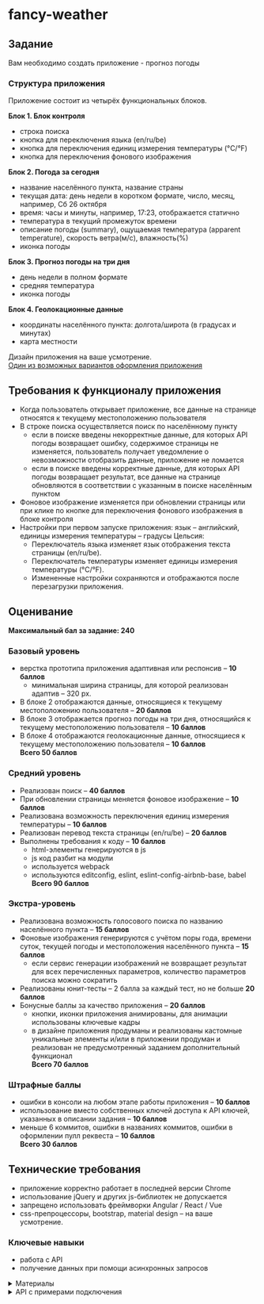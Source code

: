 # fancy-weather

## Задание

Вам необходимо создать приложение - прогноз погоды

### Структура приложения

Приложение состоит из четырёх функциональных блоков.

**Блок 1. Блок контроля**

- строка поиска
- кнопка для переключения языка (en/ru/be)
- кнопка для переключения единиц измерения температуры (°C/°F)
- кнопка для переключения фонового изображения

**Блок 2. Погода за сегодня**

- название населённого пункта, название страны
- текущая дата: день недели в коротком формате, число, месяц, например, Сб 26 октября
- время: часы и минуты, например, 17:23, отображается статично
- температура в текущий промежуток времени
- описание погоды (summary), ощущаемая температура (apparent temperature), скорость ветра(м/с), влажность(%)
- иконка погоды

**Блок 3. Прогноз погоды на три дня**

- день недели в полном формате
- средняя температура
- иконка погоды

**Блок 4. Геолокационные данные**

- координаты населённого пункта: долгота/широта (в градусах и минутах)
- карта местности

Дизайн приложения на ваше усмотрение.  
[Один из возможных вариантов оформления приложения](https://www.figma.com/file/93AndrOodBxnPhbdrbWVDY/weather-app?node-id=2%3A209)

## Требования к функционалу приложения

- Когда пользователь открывает приложение, все данные на странице относятся к текущему местоположению пользователя
- В строке поиска осуществляется поиск по населённому пункту
  - если в поиске введены некорректные данные, для которых API погоды возвращает ошибку, содержимое страницы не изменяется, пользователь получает уведомление о невозможности отобразить данные, приложение не ломается
  - если в поиске введены корректные данные, для которых API погоды возвращает результат, все данные на странице обновляются в соответствии с указанным в поиске населённым пунктом
- Фоновое изображение изменяется при обновлении страницы или при клике по кнопке для переключения фонового изображения в блоке контроля
- Настройки при первом запуске приложения: язык – английский, единицы измерения температуры – градусы Цельсия: 
  - Переключатель языка изменяет язык отображения текста страницы (en/ru/be).  
  - Переключатель температуры изменяет единицы измерения температуры (°C/°F).
  - Измененные настройки сохраняются и отображаются после перезагрузки приложения.

## Оценивание

**Максимальный бал за задание: 240**

### Базовый уровень

- верстка прототипа приложения адаптивная или респонсив – **10 баллов**
  - минимальная ширина страницы, для которой реализован адаптив – 320 рх.
- В блоке 2 отображаются данные, относящиеся к текущему местоположению пользователя – **20 баллов**
- В блоке 3 отображается прогноз погоды на три дня, относящийся к текущему местоположению пользователя – **10 баллов**
- В блоке 4 отображаются геолокационные данные, относящиеся к текущему местоположению пользователя – **10 баллов**  
  **Всего 50 баллов**

### Средний уровень

- Реализован поиск – **40 баллов**
- При обновлении страницы меняется фоновое изображение – **10 баллов**
- Реализована возможность переключения единиц измерения температуры – **10 баллов**
- Реализован перевод текста страницы (en/ru/be) – **20 баллов**
- Выполнены требования к коду – **10 баллов**
  - html-элементы генерируются в js
  - js код разбит на модули
  - используется webpack
  - используются editconfig, eslint, eslint-config-airbnb-base, babel  
    **Всего 90 баллов**

### Экстра-уровень

- Реализована возможность голосового поиска по названию населённого пункта – **15 баллов**
- Фоновые изображения генерируются с учётом поры года, времени суток, текущей погоды и местоположения населённого пункта – **15 баллов**
  - если сервис генерации изображений не возвращает результат для всех перечисленных параметров, количество параметров поиска можно сократить
- Реализованы юнит-тесты – 2 балла за каждый тест, но не больше **20 баллов**
- Бонусные баллы за качество приложения – **20 баллов**
  - кнопки, иконки приложения анимированы, для анимации использованы ключевые кадры
  - в дизайне приложения продуманы и реализованы кастомные уникальные элементы и/или в приложении продуман и реализован не предусмотренный заданием дополнительный функционал  
    **Всего 70 баллов**

### Штрафные баллы

- ошибки в консоли на любом этапе работы приложения – **10 баллов**
- использование вместо собственных ключей доступа к API ключей, указанных в описании задания – **10 баллов**
- меньше 6 коммитов, ошибки в названиях коммитов, ошибки в оформлении пулл реквеста – **10 баллов**  
  **Всего 30 баллов**

## Технические требования

- приложение корректно работает в последней версии Chrome
- использование jQuery и других js-библиотек не допускается
- запрещено использовать фреймворки Angular / React / Vue
- css-препроцессоры, bootstrap, material design – на ваше усмотрение.

### Ключевые навыки

- работа с API
- получение данных при помощи асинхронных запросов

<details> 
  <summary>Материалы</summary>

[Асинхронные запросы. Использование Fetch](https://developer.mozilla.org/ru/docs/Web/API/Fetch_API/Using_Fetch)  
[Асинхронные функции (async/await)](https://youtu.be/5kAPExqSZ1I)

[Date](https://developer.mozilla.org/ru/docs/Web/JavaScript/Reference/Global_Objects/Date)  
[Date.prototype.toLocaleString](https://developer.mozilla.org/ru/docs/Web/JavaScript/Reference/Global_Objects/Date/toLocaleString)

[Распознавание голоса в браузере](https://developer.mozilla.org/ru/docs/Web/API/SpeechRecognition)

[React-приложение Прогноз погоды на 5 дней](https://medium.com/@leizl.samano/how-to-make-a-weather-app-using-react-403c88252deb)  
[React-приложение Прогноз погоды](https://tproger.ru/translations/react-basic-weather-app/)

</details>

<details> 
  <summary>API с примерами подключения</summary>
  
**1. Данные о текущем местоположении пользователя**    
- https://ipinfo.io/ 
  - регистрируемся на сайте
  - получаем токен 
  - получаем данные о местоположении пользователя  
```https://ipinfo.io/json?token=eb5b90bb77d46a``` 
  - [API Docs](https://ipinfo.io/developers)

**2. API погоды**  
OpenWeatherMap, Weatherbit, AccuWeather, Dark Sky, Weather2020 и др.

- https://openweathermap.org/
  - регистрируемся на сайте
  - получаем API Key  
    `https://home.openweathermap.org/api_keys`
  - получаем данные о погоде на ближайшие пять дней  
    `https://api.openweathermap.org/data/2.5/forecast?q=Kiev&lang=ua&units=metric&APPID=a9a3a62789de80865407c0452e9d1c27`
  - [API Docs](https://openweathermap.org/api)
- https://darksky.net/
  - регистрируемся на сайте
    `https://darksky.net/dev/register`
  - подтверждаем email (переходим по ссылке, которая пришла на почту)
  - получаем Secret Key
  - получаем данные о погоде погоде на ближайшие семь дней  
    `https://api.darksky.net/forecast/2bf27985f5a6844febcdc43c99cc81ce/53.5359,27.3400?lang=be`
  - [API Docs](https://darksky.net/dev/docs)

**3. Фото для фона**

- https://unsplash.com/developers
  - регистрируемся на сайте
  - подтверждаем email (переходим по ссылке, которая пришла на почту)
  - создаём приложение  
    `https://unsplash.com/oauth/applications`
  - получаем Access Key
  - получаем фото для фона, которое меняется при каждом обновлении страницы  
    `https://api.unsplash.com/photos/random?orientation=landscape&per_page=1&query=nature&client_id=e2077ad31a806c894c460aec8f81bc2af4d09c4f8104ae3177bb809faf0eac17`
  - [API Docs](https://unsplash.com/documentation)

**4. Геолокакция**

- [Geolocation API](https://developer.mozilla.org/ru/docs/Web/API/Geolocation/getCurrentPosition)

**5. Картографические API**  
Google Maps API, API Яндекс Карт, MapBox, OpenStreetMap и др.

- https://www.mapbox.com
  - регистрируемся на сайте  
    `https://account.mapbox.com/auth/signup/`
  - подтверждаем email (переходим по ссылке, которая пришла на почту)
  - получаем Access token  
    `https://account.mapbox.com/`
  - выбираем понравившийся дизайн  
    `https://docs.mapbox.com/mapbox-gl-js/examples/`
  - [API Docs](https://docs.mapbox.com/api/maps/)

**6. Геокодирование**  
Google Geocoding, Яндекс.Карты Геокодирование, Nominatim OpenStreetMap, Data Science Toolkit, Gisgraphy, OpenCage Geocoder и др.

- https://opencagedata.com/
  - регистрируемся на сайте
  - получаем API key
  - получаем координаты по названию населённого пункта  
    `https://api.opencagedata.com/geocode/v1/json?q=Minsk&key=c6b6da0f80f24b299e08ee1075f81aa5&pretty=1&no_annotations=1`
  - [API Docs](https://opencagedata.com/api)
    </details>
